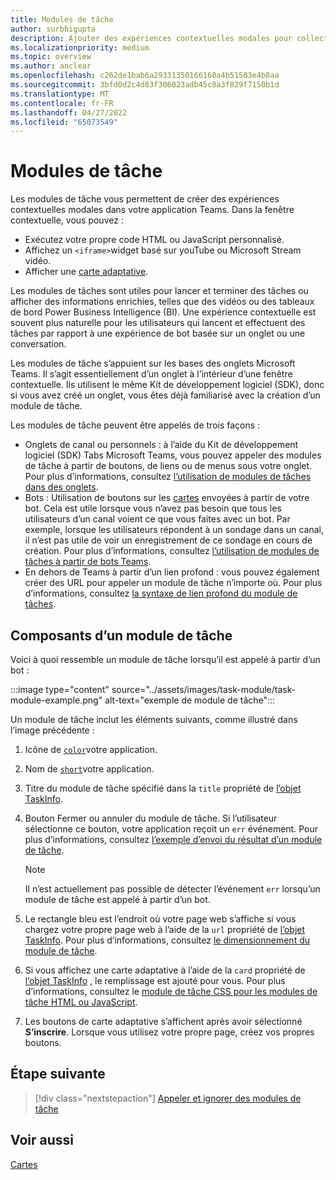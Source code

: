 ```yaml
---
title: Modules de tâche
author: surbhigupta
description: Ajouter des expériences contextuelles modales pour collecter ou afficher des informations à vos utilisateurs à partir de vos applications Microsoft Teams
ms.localizationpriority: medium
ms.topic: overview
ms.author: anclear
ms.openlocfilehash: c262de1bab6a29331350166160a4b51503e4b8aa
ms.sourcegitcommit: 3bfd0d2c4d83f306023adb45c8a3f829f7150b1d
ms.translationtype: MT
ms.contentlocale: fr-FR
ms.lasthandoff: 04/27/2022
ms.locfileid: "65073549"
---
```

# <a name="task-modules"></a>Modules de tâche

Les modules de tâche vous permettent de créer des expériences contextuelles modales dans votre application Teams. Dans la fenêtre contextuelle, vous pouvez :

* Exécutez votre propre code HTML ou JavaScript personnalisé.
* Affichez un `<iframe>`widget basé sur youTube ou Microsoft Stream vidéo.
* Afficher une [carte adaptative](/adaptive-cards/).

Les modules de tâches sont utiles pour lancer et terminer des tâches ou afficher des informations enrichies, telles que des vidéos ou des tableaux de bord Power Business Intelligence (BI). Une expérience contextuelle est souvent plus naturelle pour les utilisateurs qui lancent et effectuent des tâches par rapport à une expérience de bot basée sur un onglet ou une conversation.

Les modules de tâche s’appuient sur les bases des onglets Microsoft Teams. Il s’agit essentiellement d’un onglet à l’intérieur d’une fenêtre contextuelle. Ils utilisent le même Kit de développement logiciel (SDK), donc si vous avez créé un onglet, vous êtes déjà familiarisé avec la création d’un module de tâche.

Les modules de tâche peuvent être appelés de trois façons :

* Onglets de canal ou personnels : à l’aide du Kit de développement logiciel (SDK) Tabs Microsoft Teams, vous pouvez appeler des modules de tâche à partir de boutons, de liens ou de menus sous votre onglet. Pour plus d’informations, consultez [l’utilisation de modules de tâches dans des onglets](~/task-modules-and-cards/task-modules/task-modules-tabs.md).
* Bots : Utilisation de boutons sur les [cartes](~/task-modules-and-cards/cards/cards-reference.md) envoyées à partir de votre bot. Cela est utile lorsque vous n’avez pas besoin que tous les utilisateurs d’un canal voient ce que vous faites avec un bot. Par exemple, lorsque les utilisateurs répondent à un sondage dans un canal, il n’est pas utile de voir un enregistrement de ce sondage en cours de création. Pour plus d’informations, consultez [l’utilisation de modules de tâches à partir de bots Teams](~/task-modules-and-cards/task-modules/task-modules-bots.md).
* En dehors de Teams à partir d’un lien profond : vous pouvez également créer des URL pour appeler un module de tâche n’importe où. Pour plus d’informations, consultez [la syntaxe de lien profond du module de tâches](~/task-modules-and-cards/task-modules/invoking-task-modules.md#task-module-deep-link-syntax).

## <a name="components-of-a-task-module"></a>Composants d’un module de tâche

Voici à quoi ressemble un module de tâche lorsqu’il est appelé à partir d’un bot :

:::image type="content" source="../assets/images/task-module/task-module-example.png" alt-text="exemple de module de tâche":::

Un module de tâche inclut les éléments suivants, comme illustré dans l’image précédente :

1. Icône de [`color`](~/resources/schema/manifest-schema.md#icons)votre application.
2. Nom de [`short`](~/resources/schema/manifest-schema.md#name)votre application.
3. Titre du module de tâche spécifié dans la `title` propriété de [l’objet TaskInfo](~/task-modules-and-cards/task-modules/invoking-task-modules.md#the-taskinfo-object).
4. Bouton Fermer ou annuler du module de tâche. Si l’utilisateur sélectionne ce bouton, votre application reçoit un `err` événement. Pour plus d’informations, consultez [l’exemple d’envoi du résultat d’un module de tâche](~/task-modules-and-cards/task-modules/task-modules-tabs.md#example-of-submitting-the-result-of-a-task-module).

    > [!NOTE]
    > Il n’est actuellement pas possible de détecter l’événement `err` lorsqu’un module de tâche est appelé à partir d’un bot.

5. Le rectangle bleu est l’endroit où votre page web s’affiche si vous chargez votre propre page web à l’aide de la `url` propriété de [l’objet TaskInfo](~/task-modules-and-cards/task-modules/invoking-task-modules.md#the-taskinfo-object). Pour plus d’informations, consultez [le dimensionnement du module de tâche](~/task-modules-and-cards/task-modules/invoking-task-modules.md#task-module-sizing).
6. Si vous affichez une carte adaptative à l’aide de la `card` propriété de [l’objet TaskInfo](~/task-modules-and-cards/task-modules/invoking-task-modules.md#the-taskinfo-object) , le remplissage est ajouté pour vous. Pour plus d’informations, consultez le [module de tâche CSS pour les modules de tâche HTML ou JavaScript](~/task-modules-and-cards/task-modules/invoking-task-modules.md#task-module-css-for-html-or-javascript-task-modules).
7. Les boutons de carte adaptative s’affichent après avoir sélectionné **S’inscrire**. Lorsque vous utilisez votre propre page, créez vos propres boutons.

## <a name="next-step"></a>Étape suivante

> [!div class="nextstepaction"]
> [Appeler et ignorer des modules de tâche](~/task-modules-and-cards/task-modules/invoking-task-modules.md)

## <a name="see-also"></a>Voir aussi

[Cartes](~/task-modules-and-cards/what-are-cards.md)
